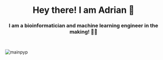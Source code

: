 <h1 align="center">Hey there! I am Adrian 🤝</h1>
<h3 align="center">I am a bioinformatician and machine learning engineer in the making! 👨‍💻</h3>

<br>
<div>
<p><img align="left" style="display:inline;" src="https://github-readme-streak-stats.herokuapp.com/?user=mainpyp&" alt="mainpyp" /></p>
</div>

